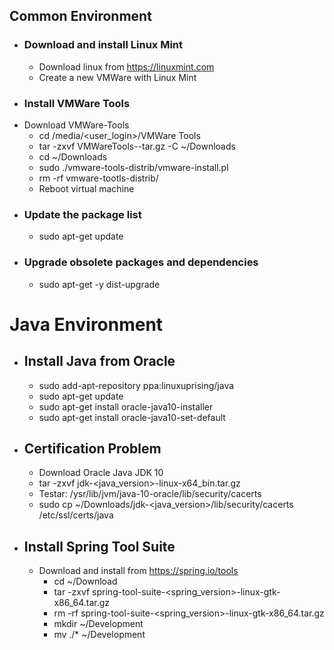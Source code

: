   ## Common Environment
* ### Download and install Linux Mint
  * Download linux from https://linuxmint.com
  * Create a new VMWare with Linux Mint
* ### Install VMWare Tools
* Download VMWare-Tools
    * cd /media/<user_login>/VMWare Tools
    * tar -zxvf VMWareTools-<version>-tar.gz -C ~/Downloads
    * cd ~/Downloads
    * sudo ./vmware-tools-distrib/vmware-install.pl
    * rm -rf vmware-tootls-distrib/
  * Reboot virtual machine
* ### Update the package list
  * sudo apt-get update 
* ### Upgrade obsolete packages and dependencies
  * sudo apt-get -y dist-upgrade

# Java Environment
* ## Install Java from Oracle
  * sudo add-apt-repository ppa:linuxuprising/java
  * sudo apt-get update
  * sudo apt-get install oracle-java10-installer
  * sudo apt-get install oracle-java10-set-default
  
* ## Certification Problem
  * Download Oracle Java JDK 10
  * tar -zxvf jdk-<java_version>-linux-x64_bin.tar.gz
  * Testar: /ysr/lib/jvm/java-10-oracle/lib/security/cacerts
  * sudo cp ~/Downloads/jdk-<java_version>/lib/security/cacerts /etc/ssl/certs/java

* ## Install Spring Tool Suite
  * Download and install from https://spring.io/tools
    * cd ~/Download
    * tar -zxvf spring-tool-suite-<spring_version>-linux-gtk-x86_64.tar.gz
    * rm -rf spring-tool-suite-<spring_version>-linux-gtk-x86_64.tar.gz
    * mkdir ~/Development
    * mv ./* ~/Development
